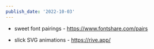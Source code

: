 ```yaml
---
publish_date: '2022-10-03'
---
```

- sweet font pairings - https://www.fontshare.com/pairs

- slick SVG animations - https://rive.app/

